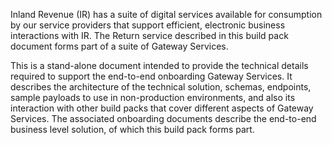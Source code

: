 Inland Revenue (IR) has a suite of digital services available for consumption by our service providers that support efficient, electronic business interactions with IR. The Return service described in this build pack document forms part of a suite of Gateway Services.

This is a stand-alone document intended to provide the technical details required to support the end-to-end onboarding Gateway Services. It describes the architecture of the technical solution, schemas, endpoints, sample payloads to use in non-production environments, and also its interaction with other build packs that cover different aspects of Gateway Services. The associated onboarding documents describe the end-to-end business level solution, of which this build pack forms part. 

